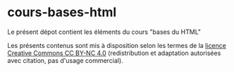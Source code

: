 cours-bases-html
================

Le présent dépot contient les éléments du cours "bases du HTML"

Les présents contenus sont mis à disposition selon les termes de la [licence Creative Commons CC BY-NC 4.0](http://creativecommons.org/licenses/by-nc/4.0/) (redistribution et adaptation autorisées avec citation, pas d'usage commercial).
